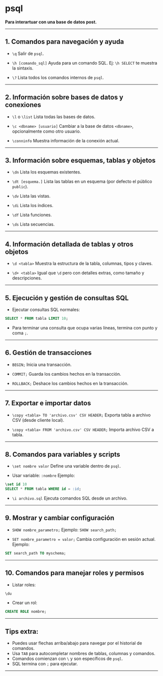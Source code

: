 # psql

**Para interartuar con una base de datos post.**

---

## 1. Comandos para navegación y ayuda

* `\q`
  Salir de `psql`.

* `\h [comando_sql]`
  Ayuda para un comando SQL. Ej: `\h SELECT` te muestra la sintaxis.

* `\?`
  Lista todos los comandos internos de `psql`.

---

## 2. Información sobre bases de datos y conexiones

* `\l` o `\list`
  Lista todas las bases de datos.

* `\c <dbname> [usuario]`
  Cambiar a la base de datos `<dbname>`, opcionalmente como otro usuario.

* `\conninfo`
  Muestra información de la conexión actual.

---

## 3. Información sobre esquemas, tablas y objetos

* `\dn`
  Lista los esquemas existentes.

* `\dt [esquema.]`
  Lista las tablas en un esquema (por defecto el público `public`).

* `\dv`
  Lista las vistas.

* `\di`
  Lista los índices.

* `\df`
  Lista funciones.

* `\ds`
  Lista secuencias.

---

## 4. Información detallada de tablas y otros objetos

* `\d <tabla>`
  Muestra la estructura de la tabla, columnas, tipos y claves.

* `\d+ <tabla>`
  Igual que `\d` pero con detalles extras, como tamaño y descripciones.

---

## 5. Ejecución y gestión de consultas SQL

* Ejecutar consultas SQL normales:

```sql
SELECT * FROM tabla LIMIT 10;
```

* Para terminar una consulta que ocupa varias líneas, termina con punto y coma `;`.

---

## 6. Gestión de transacciones

* `BEGIN;`
  Inicia una transacción.

* `COMMIT;`
  Guarda los cambios hechos en la transacción.

* `ROLLBACK;`
  Deshace los cambios hechos en la transacción.

---

## 7. Exportar e importar datos

* `\copy <tabla> TO 'archivo.csv' CSV HEADER;`
  Exporta tabla a archivo CSV (desde cliente local).

* `\copy <tabla> FROM 'archivo.csv' CSV HEADER;`
  Importa archivo CSV a tabla.

---

## 8. Comandos para variables y scripts

* `\set nombre valor`
  Define una variable dentro de `psql`.

* Usar variable: `:nombre`
  Ejemplo:

```sql
\set id 10
SELECT * FROM tabla WHERE id = :id;
```

* `\i archivo.sql`
  Ejecuta comandos SQL desde un archivo.

---

## 9. Mostrar y cambiar configuración

* `SHOW nombre_parametro;`
  Ejemplo: `SHOW search_path;`

* `SET nombre_parametro = valor;`
  Cambia configuración en sesión actual. Ejemplo:

```sql
SET search_path TO myschema;
```

---

## 10. Comandos para manejar roles y permisos

* Listar roles:

```sql
\du
```

* Crear un rol:

```sql
CREATE ROLE nombre;
```

---

## Tips extra:

* Puedes usar flechas arriba/abajo para navegar por el historial de comandos.
* Usa `TAB` para autocompletar nombres de tablas, columnas y comandos.
* Comandos comienzan con `\` y son específicos de `psql`.
* SQL termina con `;` para ejecutar.

---

